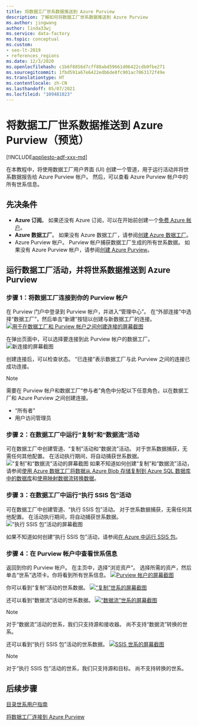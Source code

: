 ```yaml
---
title: 将数据工厂世系数据推送到 Azure Purview
description: 了解如何将数据工厂世系数据推送到 Azure Purview
ms.author: jingwang
author: linda33wj
ms.service: data-factory
ms.topic: conceptual
ms.custom:
- seo-lt-2019
- references_regions
ms.date: 12/3/2020
ms.openlocfilehash: c1b6f8856d7cff88abd59661d06422cdb0fbe271
ms.sourcegitcommit: 1fbd591a67e6422edb6de8fc901ac7063172f49e
ms.translationtype: HT
ms.contentlocale: zh-CN
ms.lasthandoff: 05/07/2021
ms.locfileid: "109481023"
---
```

# <a name="push-data-factory-lineage-data-to-azure-purview-preview"></a>将数据工厂世系数据推送到 Azure Purview（预览）

[!INCLUDE[appliesto-adf-xxx-md](includes/appliesto-adf-xxx-md.md)]

在本教程中，将使用数据工厂用户界面 (UI) 创建一个管道，用于运行活动并将世系数据报告给 Azure Purview 帐户。 然后，可以查看 Azure Purview 帐户中的所有世系信息。

## <a name="prerequisites"></a>先决条件
* **Azure 订阅**。 如果还没有 Azure 订阅，可以在开始前创建一个[免费 Azure 帐户](https://azure.microsoft.com/free/)。
* **Azure 数据工厂**。 如果没有 Azure 数据工厂，请参阅[创建 Azure 数据工厂](./quickstart-create-data-factory-portal.md)。
* Azure Purview 帐户。 Purview 帐户捕获数据工厂生成的所有世系数据。 如果没有 Azure Purview 帐户，请参阅[创建 Azure Purview](../purview/create-catalog-portal.md)。


## <a name="run-data-factory-activities-and-push-lineage-data-to-azure-purview"></a>运行数据工厂活动，并将世系数据推送到 Azure Purview
### <a name="step-1--connect-data-factory-to-your-purview-account"></a>步骤 1：将数据工厂连接到你的 Purview 帐户
在 Purview 门户中登录到 Purview 帐户，并进入“管理中心”。 在“外部连接”中选择“数据工厂”，然后单击“新建”按钮以创建与新数据工厂的连接。 
[![用于在数据工厂和 Purview 帐户之间创建连接的屏幕截图](./media/data-factory-purview/connect-adf-to-purview.png) ](./media/data-factory-purview/connect-adf-to-purview.png#lightbox)

在弹出页面中，可以选择要连接到此 Purview 帐户的数据工厂。 
![新连接的屏幕截图](./media/data-factory-purview/new-adf-purview-connection.png)

创建连接后，可以检查状态。 “已连接”表示数据工厂与此 Purview 之间的连接已成功连接。 
> [!NOTE]
> 需要在 Purview 帐户和数据工厂“参与者”角色中分配以下任意角色，以在数据工厂和 Azure Purview 之间创建连接。
> - “所有者”
> - 用户访问管理员

### <a name="step-2-run-copy-and-dataflow-activities-in-data-factory"></a>步骤 2：在数据工厂中运行“复制”和“数据流”活动
可在数据工厂中创建管道、“复制”活动和“数据流”活动。 对于世系数据捕获，无需任何其他配置。 在活动执行期间，将自动捕获世系数据。
![“复制”和“数据流”活动的屏幕截图](./media/data-factory-purview/adf-activities-for-lineage.png) 如果不知道如何创建“复制”和“数据流”活动，请参阅[使用 Azure 数据工厂将数据从 Azure Blob 存储复制到 Azure SQL 数据库中的数据库](./tutorial-copy-data-portal.md)和[使用映射数据流转换数据](./tutorial-data-flow.md)。

### <a name="step-3-run-execute-ssis-package-activities-in-data-factory"></a>步骤 3：在数据工厂中运行“执行 SSIS 包”活动
可在数据工厂中创建管道、“执行 SSIS 包”活动。 对于世系数据捕获，无需任何其他配置。 在活动执行期间，将自动捕获世系数据。
![“执行 SSIS 包”活动的屏幕截图](./media/data-factory-purview/ssis-activities-for-lineage.png)

如果不知道如何创建“执行 SSIS 包”活动，请参阅[在 Azure 中运行 SSIS 包](./tutorial-deploy-ssis-packages-azure.md)。

### <a name="step-4-view-lineage-information-in-your-purview-account"></a>步骤 4：在 Purview 帐户中查看世系信息
返回到你的 Purview 帐户。 在主页中，选择“浏览资产”。 选择所需的资产，然后单击“世系”选项卡。你将看到所有世系信息。
[![Purview 帐户的屏幕截图](./media/data-factory-purview/view-dataset.png) ](./media/data-factory-purview/view-dataset.png#lightbox)

你可以看到“复制”活动的世系数据。
[![“复制”世系的屏幕截图](./media/data-factory-purview/copy-lineage.png) ](./media/data-factory-purview/copy-lineage.png#lightbox)

还可以看到“数据流”活动的世系数据。
[![“数据流”世系的屏幕截图](./media/data-factory-purview/dataflow-lineage.png) ](./media/data-factory-purview/dataflow-lineage.png#lightbox)

> [!NOTE] 
> 对于“数据流”活动的世系，我们只支持源和接收器。 尚不支持“数据流”转换的世系。

还可以看到“执行 SSIS 包”活动的世系数据。
[![SSIS 世系的屏幕截图](./media/data-factory-purview/ssis-lineage.png) ](./media/data-factory-purview/ssis-lineage.png#lightbox)

> [!NOTE] 
> 对于“执行 SSIS 包”活动的世系，我们只支持源和目标。 尚不支持转换的世系。

## <a name="next-steps"></a>后续步骤
[目录世系用户指南](../purview/catalog-lineage-user-guide.md)

[将数据工厂连接到 Azure Purview](connect-data-factory-to-azure-purview.md)